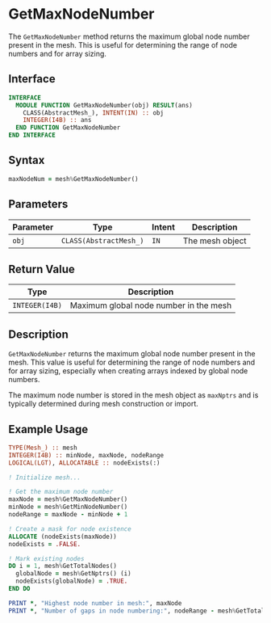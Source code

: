 # GetMaxNodeNumber

The `GetMaxNodeNumber` method returns the maximum global node number present in the mesh. This is useful for determining the range of node numbers and for array sizing.

## Interface

```fortran
INTERFACE
  MODULE FUNCTION GetMaxNodeNumber(obj) RESULT(ans)
    CLASS(AbstractMesh_), INTENT(IN) :: obj
    INTEGER(I4B) :: ans
  END FUNCTION GetMaxNodeNumber
END INTERFACE
```

## Syntax

```fortran
maxNodeNum = mesh%GetMaxNodeNumber()
```

## Parameters

| Parameter | Type                   | Intent | Description     |
| --------- | ---------------------- | ------ | --------------- |
| `obj`     | `CLASS(AbstractMesh_)` | `IN`   | The mesh object |

## Return Value

| Type           | Description                            |
| -------------- | -------------------------------------- |
| `INTEGER(I4B)` | Maximum global node number in the mesh |

## Description

`GetMaxNodeNumber` returns the maximum global node number present in the mesh. This value is useful for determining the range of node numbers and for array sizing, especially when creating arrays indexed by global node numbers.

The maximum node number is stored in the mesh object as `maxNptrs` and is typically determined during mesh construction or import.

## Example Usage

```fortran
TYPE(Mesh_) :: mesh
INTEGER(I4B) :: minNode, maxNode, nodeRange
LOGICAL(LGT), ALLOCATABLE :: nodeExists(:)

! Initialize mesh...

! Get the maximum node number
maxNode = mesh%GetMaxNodeNumber()
minNode = mesh%GetMinNodeNumber()
nodeRange = maxNode - minNode + 1

! Create a mask for node existence
ALLOCATE (nodeExists(maxNode))
nodeExists = .FALSE.

! Mark existing nodes
DO i = 1, mesh%GetTotalNodes()
  globalNode = mesh%GetNptrs() (i)
  nodeExists(globalNode) = .TRUE.
END DO

PRINT *, "Highest node number in mesh:", maxNode
PRINT *, "Number of gaps in node numbering:", nodeRange - mesh%GetTotalNodes()
```
